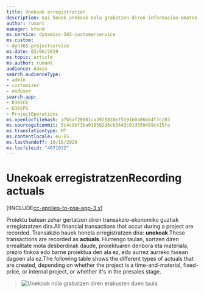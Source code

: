 ```yaml
---
title: Unekoak erregistratzen
description: Gai honek unekoak nola grabatzen diren informazioa ematen du.
author: rumant
manager: kfend
ms.service: dynamics-365-customerservice
ms.custom:
- dyn365-projectservice
ms.date: 03/06/2019
ms.topic: article
ms.author: rumant
audience: Admin
search.audienceType:
- admin
- customizer
- enduser
search.app:
- D365CE
- D365PS
- ProjectOperations
ms.openlocfilehash: a7b5af20081ca3978810ef559160a86b64f7cc03
ms.sourcegitcommit: 5c4c9bf3ba018562d6cb3443c01d550489c415fa
ms.translationtype: HT
ms.contentlocale: eu-ES
ms.lasthandoff: 10/16/2020
ms.locfileid: "4071032"
---
```

# <a name="recording-actuals"></a><span data-ttu-id="4c561-103">Unekoak erregistratzen</span><span class="sxs-lookup"><span data-stu-id="4c561-103">Recording actuals</span></span> 

[!INCLUDE[cc-applies-to-psa-app-3.x](../includes/cc-applies-to-psa-app-3x.md)]

<span data-ttu-id="4c561-104">Proiektu batean zehar gertatzen diren transakzio-ekonomiko guztiak erregistratzen dira.</span><span class="sxs-lookup"><span data-stu-id="4c561-104">All financial transactions that occur during a project are recorded.</span></span> <span data-ttu-id="4c561-105">Transakzio hauek honela erregistratzen dira: **unekoak**.</span><span class="sxs-lookup"><span data-stu-id="4c561-105">These transactions are recorded as **actuals**.</span></span> <span data-ttu-id="4c561-106">Hurrengo taulan, sortzen diren errealitate mota desberdinak daude, proiektuaren denbora eta materiala, prezio finkoa edo barne proiektua den ala ez, edo aurrez aurreko fasean dagoen ala ez.</span><span class="sxs-lookup"><span data-stu-id="4c561-106">The following table shows the different types of actuals that are created, depending on whether the project is a time-and-material, fixed-price, or internal project, or whether it's in the presales stage.</span></span>

> ![Unekoak nola grabatzen diren erakusten duen taula](media/advanced-table2.png)
